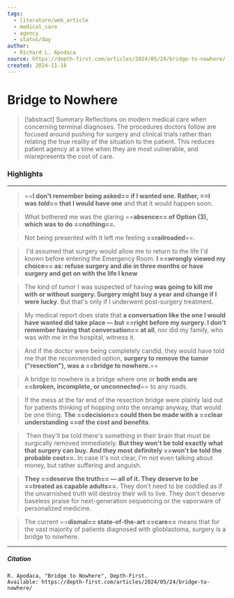 ```yaml
---
tags:
  - literature/web_article
  - medical_care
  - agency
  - status/day
author:
  - Richard L. Apodaca
source: https://depth-first.com/articles/2024/05/24/bridge-to-nowhere/
created: 2024-11-18
---
```

# Bridge to Nowhere

> [!abstract] Summary
> Reflections on modern medical care when concerning terminal diagnoses. The procedures doctors follow are focused around pushing for surgery and clinical trials rather than relating the true reality of the situation to the patient. This reduces patient agency at a time when they are most vulnerable, and misrepresents the cost of care.
### Highlights
---
> ==**I don't remember being asked== if I wanted one. Rather, ==I was _told_== that I would have one** and that it would happen soon.

> What bothered me was the glaring ==**absence== of Option (3), which was to do ==nothing==.**

> Not being presented with it left me feeling **==railroaded**==.

>  I'd assumed that surgery would allow me to return to the life I'd known before entering the Emergency Room. **I ==wrongly viewed my choice== as: refuse surgery and die in three months or have surgery and get on with the life I knew**

> The kind of tumor I was suspected of having **was going to kill me with or without surgery. Surgery might buy a year and change if I were lucky**. But that's only if I underwent post-surgery treatment.

> My medical report does state that **a conversation like the one I would have wanted did take place — but ==right before my surgery. I don't remember having that conversation== at all**, nor did my family, who was with me in the hospital, witness it.

> And if the doctor were being completely candid, they would have told me that the recommended option, **surgery to remove the tumor ("resection"), was a ==bridge to nowhere.**==

> A bridge to nowhere is a bridge where one or **both ends are ==broken, incomplete, or unconnected**== to any roads.

> If the mess at the far end of the resection bridge were plainly laid out for patients thinking of hopping onto the onramp anyway, that would be one thing. **The ==decision== could then be made with a ==clear understanding ==of the cost and benefits**.

>  Then they'll be told there's something in their brain that must be surgically removed immediately. **But they won't be told exactly what that surgery can buy. And they most definitely ==won't be told the probable cost==.** In case it's not clear, I'm not even talking about money, but rather suffering and anguish.

> **They ==deserve the truth== — all of it. They deserve to be ==treated as capable adults==.** They don't need to be coddled as if the unvarnished truth will destroy their will to live. They don't deserve baseless praise for next-generation sequencing or the vaporware of personalized medicine.

> The current ==**dismal== state-of-the-art ==care==** means that for the vast majority of patients diagnosed with glioblastoma, surgery is a bridge to nowhere.
---
##### Citation

```
R. Apodaca, "Bridge to Nowhere", Depth-First.
Available: https://depth-first.com/articles/2024/05/24/bridge-to-nowhere/
```

